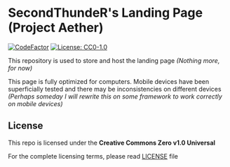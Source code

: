 # SecondThundeR's Landing Page (Project Aether)

[![CodeFactor](https://www.codefactor.io/repository/github/secondthunder/secondthunder.github.io/badge)](https://www.codefactor.io/repository/github/secondthunder/secondthunder.github.io) [![License: CC0-1.0](https://img.shields.io/badge/License-CC0%201.0-lightgrey.svg)](https://github.com/SecondThundeR/secondthunder.github.io/blob/master/LICENSE)

This repository is used to store and host the landing page *(Nothing more, for now)*

This page is fully optimized for computers. Mobile devices have been superficially tested and there may be inconsistencies on different devices *(Perhaps someday I will rewrite this on some framework to work correctly on mobile devices)*

## License

This repo is licensed under the **Creative Commons Zero v1.0 Universal**

For the complete licensing terms, please read [LICENSE](https://github.com/SecondThundeR/secondthunder.github.io/blob/master/LICENSE) file
